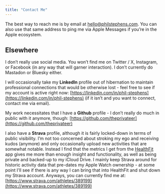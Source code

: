 ```yaml
---
title: "Contact Me"
---
```

The best way to reach me is by email at [hello@philstephens.com](mailto:hello@philstephens.com). You can also use that same address to ping me via Apple Messages if you’re in the Apple ecosystem.

## Elsewhere

I don’t really use social media. You won’t find me on Twitter / X, Instagram, or Facebook (in any way that will garner interaction). I don’t currently do Mastadon or Bluesky either.

I will occasionally take my **LinkedIn** profile out of hibernation to maintain professional connections that would be otherwise lost - feel free to see if my account is active right now: [https://linkedin.com/in/phil-stephens](https://linkedin.com/in/phil-stephens) (if it isn’t and you want to connect, contact me via email).

My work necessitates that I have a **Github** profile - I don’t really do much in public with it anymore, though: [https://github.com/theprivateer](https://github.com/theprivateer)

I also have a **Strava** profile, although it is fairly locked-down in terms of public visibility. I’m not too concerned about stroking my ego and receiving kudos (anymore) and only occasionally upload new activities that are somewhat notable. Instead I find that the metrics I get from the [HealthFit](https://apps.apple.com/au/app/healthfit/id1202650514) app gives me more than enough insight and functionality, as well as being private and backed-up to my iCloud Drive. I mainly keep Strava around for historic activity data that pre-dates my Apple Watch ownership - at some point I'll see if there is any way I can bring that into HealthFit and shut down my Strava account. Anyways, you can currently find me at: [https://www.strava.com/athletes/389199](https://www.strava.com/athletes/389199)

